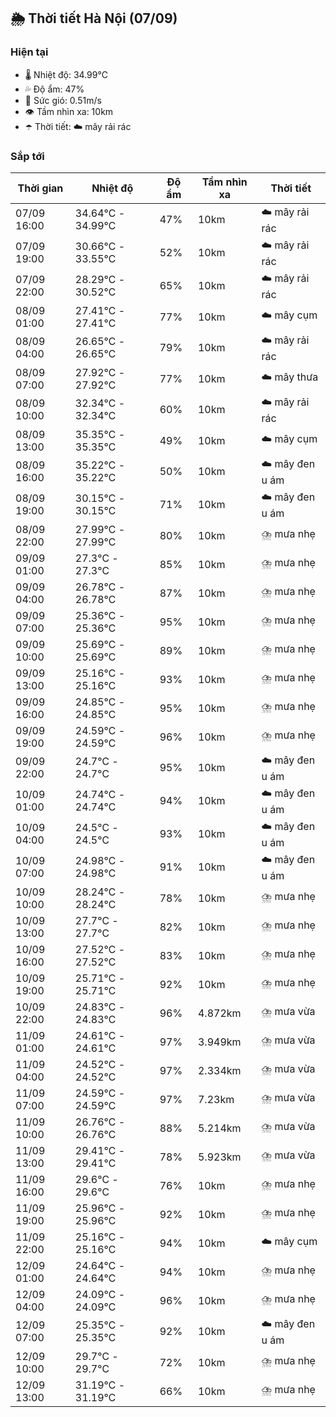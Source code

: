 ## 🌦️ Thời tiết Hà Nội (07/09)

### Hiện tại

- 🌡️ Nhiệt độ: 34.99℃
- 💦 Độ ẩm: 47%
- 💨 Sức gió: 0.51m/s
- 👁️ Tầm nhìn xa: 10km
- ☂️ Thời tiết: ☁️ mây rải rác

### Sắp tới

| Thời gian | Nhiệt độ | Độ ẩm | Tầm nhìn xa | Thời tiết |
| --- | --- | --- | --- | --- |
| 07/09 16:00 | 34.64℃ - 34.99℃ | 47% | 10km | ☁️ mây rải rác |
| 07/09 19:00 | 30.66℃ - 33.55℃ | 52% | 10km | ☁️ mây rải rác |
| 07/09 22:00 | 28.29℃ - 30.52℃ | 65% | 10km | ☁️ mây rải rác |
| 08/09 01:00 | 27.41℃ - 27.41℃ | 77% | 10km | ☁️ mây cụm |
| 08/09 04:00 | 26.65℃ - 26.65℃ | 79% | 10km | ☁️ mây rải rác |
| 08/09 07:00 | 27.92℃ - 27.92℃ | 77% | 10km | ☁️ mây thưa |
| 08/09 10:00 | 32.34℃ - 32.34℃ | 60% | 10km | ☁️ mây rải rác |
| 08/09 13:00 | 35.35℃ - 35.35℃ | 49% | 10km | ☁️ mây cụm |
| 08/09 16:00 | 35.22℃ - 35.22℃ | 50% | 10km | ☁️ mây đen u ám |
| 08/09 19:00 | 30.15℃ - 30.15℃ | 71% | 10km | ☁️ mây đen u ám |
| 08/09 22:00 | 27.99℃ - 27.99℃ | 80% | 10km | ⛈️ mưa nhẹ |
| 09/09 01:00 | 27.3℃ - 27.3℃ | 85% | 10km | ⛈️ mưa nhẹ |
| 09/09 04:00 | 26.78℃ - 26.78℃ | 87% | 10km | ⛈️ mưa nhẹ |
| 09/09 07:00 | 25.36℃ - 25.36℃ | 95% | 10km | ⛈️ mưa nhẹ |
| 09/09 10:00 | 25.69℃ - 25.69℃ | 89% | 10km | ⛈️ mưa nhẹ |
| 09/09 13:00 | 25.16℃ - 25.16℃ | 93% | 10km | ⛈️ mưa nhẹ |
| 09/09 16:00 | 24.85℃ - 24.85℃ | 95% | 10km | ⛈️ mưa nhẹ |
| 09/09 19:00 | 24.59℃ - 24.59℃ | 96% | 10km | ⛈️ mưa nhẹ |
| 09/09 22:00 | 24.7℃ - 24.7℃ | 95% | 10km | ☁️ mây đen u ám |
| 10/09 01:00 | 24.74℃ - 24.74℃ | 94% | 10km | ☁️ mây đen u ám |
| 10/09 04:00 | 24.5℃ - 24.5℃ | 93% | 10km | ☁️ mây đen u ám |
| 10/09 07:00 | 24.98℃ - 24.98℃ | 91% | 10km | ☁️ mây đen u ám |
| 10/09 10:00 | 28.24℃ - 28.24℃ | 78% | 10km | ⛈️ mưa nhẹ |
| 10/09 13:00 | 27.7℃ - 27.7℃ | 82% | 10km | ⛈️ mưa nhẹ |
| 10/09 16:00 | 27.52℃ - 27.52℃ | 83% | 10km | ⛈️ mưa nhẹ |
| 10/09 19:00 | 25.71℃ - 25.71℃ | 92% | 10km | ⛈️ mưa nhẹ |
| 10/09 22:00 | 24.83℃ - 24.83℃ | 96% | 4.872km | ⛈️ mưa vừa |
| 11/09 01:00 | 24.61℃ - 24.61℃ | 97% | 3.949km | ⛈️ mưa vừa |
| 11/09 04:00 | 24.52℃ - 24.52℃ | 97% | 2.334km | ⛈️ mưa vừa |
| 11/09 07:00 | 24.59℃ - 24.59℃ | 97% | 7.23km | ⛈️ mưa vừa |
| 11/09 10:00 | 26.76℃ - 26.76℃ | 88% | 5.214km | ⛈️ mưa vừa |
| 11/09 13:00 | 29.41℃ - 29.41℃ | 78% | 5.923km | ⛈️ mưa vừa |
| 11/09 16:00 | 29.6℃ - 29.6℃ | 76% | 10km | ⛈️ mưa nhẹ |
| 11/09 19:00 | 25.96℃ - 25.96℃ | 92% | 10km | ⛈️ mưa nhẹ |
| 11/09 22:00 | 25.16℃ - 25.16℃ | 94% | 10km | ☁️ mây cụm |
| 12/09 01:00 | 24.64℃ - 24.64℃ | 94% | 10km | ⛈️ mưa nhẹ |
| 12/09 04:00 | 24.09℃ - 24.09℃ | 96% | 10km | ⛈️ mưa nhẹ |
| 12/09 07:00 | 25.35℃ - 25.35℃ | 92% | 10km | ☁️ mây đen u ám |
| 12/09 10:00 | 29.7℃ - 29.7℃ | 72% | 10km | ⛈️ mưa nhẹ |
| 12/09 13:00 | 31.19℃ - 31.19℃ | 66% | 10km | ⛈️ mưa nhẹ |
